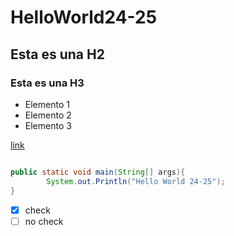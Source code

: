 # HelloWorld24-25

## Esta es una H2


### Esta es una H3

- Elemento 1
- Elemento 2
- Elemento 3

[link](https://estoLink.com)

```java

public static void main(String[] args){
		System.out.Println("Hello World 24-25");
}
```
- [x] check
- [ ] no check